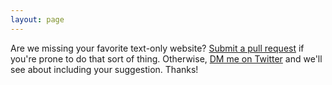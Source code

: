 ```yaml
---
layout: page
---
```

Are we missing your favorite text-only website? [Submit a pull request](#) if you're prone to do that sort of thing. Otherwise, [DM me on Twitter](#) and we'll see about including your suggestion. Thanks!
